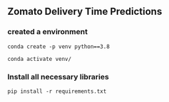 ## Zomato Delivery Time Predictions

### created a environment
```
conda create -p venv python==3.8

conda activate venv/
```

### Install all necessary libraries
```
pip install -r requirements.txt
```
